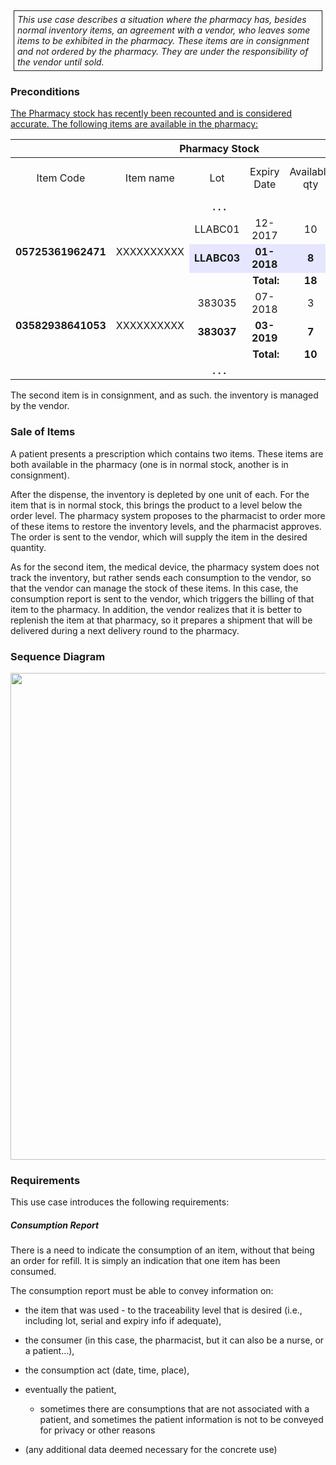 <style>
  .table-usecase {
    width: 100%;
  }

  .table-usecase > thead > tr > th,
  .table-usecase > tbody > tr > th,
  .table-usecase > tfoot > tr > th,
  .table-usecase > thead > tr > td,
  .table-usecase > tbody > tr > td,
  .table-usecase > tfoot > tr > td {
    text-align: center;
  }

  .table-usecase .cell-shaded {
    background-color: #e6e6ff;
  }
  
  .table-usecase .cell-fat-bottom {
    border-bottom-width: 3px;
    border-bottom-color: #cccccc;
  }
</style>

<div style="  border: 1px solid; padding: 5px; margin: 5px;">
<i>This use case describes a situation where the pharmacy has, besides
normal inventory items, an agreement with a vendor, who leaves some
items to be exhibited in the pharmacy. These items are in consignment
and not ordered by the pharmacy. They are under the responsibility of
the vendor until sold.</i>
</div>

### Preconditions

<u>The Pharmacy stock has recently been recounted and is considered
accurate. The following items are available in the pharmacy:</u>

<table class="table-bordered table-usecase">
  <thead>
    <tr>
      <th colspan="7">Pharmacy Stock</th>
    </tr>
  </thead>
  <tbody>
    <tr>
      <td>Item Code</td>
      <td>Item name</td>
      <td>Lot</td>
      <td>Expiry Date</td>
      <td>Available qty</td>
      <td>Reorder level</td>
      <td>Default order qty</td>
    </tr>
    <tr>
      <td colspan="7"><strong>. . .</strong></td>
    </tr>
    <tr>
      <td rowspan="3"><strong>05725361962471</strong></td>
      <td rowspan="3">XXXXXXXXXX</td>
      <td>LLABC01</td>
      <td>12-2017</td>
      <td>10</td>
      <td>&nbsp;</td>
      <td>&nbsp;</td>
    </tr>
    <tr>
      <td class="cell-shaded"><strong>LLABC03</strong></td>
      <td class="cell-shaded"><strong>01-2018</strong></td>
      <td class="cell-shaded" style="border-bottom-width: 3px;
    border-bottom-color: #cccccc;"><strong>8</strong></td>
      <td class="cell-shaded">&nbsp;</td>
      <td class="cell-shaded">&nbsp;</td>
    </tr>
    <tr>
      <td colspan="2" style="text-align:right;"><strong>Total:</strong></td>
      <td><strong>18</strong></td>
      <td>5</td>
      <td>10</td>
    </tr>
    <tr>
      <td rowspan="3"><strong>03582938641053</strong></td>
      <td rowspan="3">XXXXXXXXXX</td>
      <td>383035</td>
      <td>07-2018</td>
      <td>3</td>
      <td>&nbsp;</td>
      <td>&nbsp;</td>
    </tr>
    <tr>
      <td><strong>383037</strong></td>
      <td><strong>03-2019</strong></td>
      <td style="border-bottom-width: 3px;
    border-bottom-color: #cccccc;"><strong>7</strong></td>
      <td>&nbsp;</td>
      <td>&nbsp;</td>
    </tr>
    <tr>
      <td colspan="2" style="text-align:right;"><strong>Total:</strong></td>
      <td><strong>10</strong></td>
      <td>&nbsp;</td>
      <td>&nbsp;</td>
    </tr>
    <tr>
      <td colspan="7"><strong>. . .</strong></td>
    </tr>
  </tbody>
</table>

The second item is in consignment, and as such. the inventory is managed
by the vendor.

### Sale of Items

A patient presents a prescription which contains two items. These items
are both available in the pharmacy (one is in normal stock, another is
in consignment).

After the dispense, the inventory is depleted by one unit of each. For
the item that is in normal stock, this brings the product to a level
below the order level. The pharmacy system proposes to the pharmacist to
order more of these items to restore the inventory levels, and the
pharmacist approves. The order is sent to the vendor, which will supply
the item in the desired quantity.

As for the second item, the medical device, the pharmacy system does not
track the inventory, but rather sends each consumption to the vendor, so
that the vendor can manage the stock of these items. In this case, the
consumption report is sent to the vendor, which triggers the billing of
that item to the pharmacy. In addition, the vendor realizes that it is
better to replenish the item at that pharmacy, so it prepares a shipment
that will be delivered during a next delivery round to the pharmacy.

### Sequence Diagram

<div style="text-align:center">
<img src="image_UC4_SequenceDiagram.png" style="width:5.55851in;height:8.11688in"/>
</div>

### Requirements

This use case introduces the following requirements:

##### **Consumption Report**

There is a need to indicate the consumption of an item, without that
being an order for refill. It is simply an indication that one item has
been consumed.

The consumption report must be able to convey information on:

- the item that was used - to the traceability level that is desired (i.e., including lot, serial and expiry info if adequate),

- the consumer (in this case, the pharmacist, but it can also be a nurse, or a patient…),

- the consumption act (date, time, place),

- eventually the patient,

  - sometimes there are consumptions that are not associated with a patient, and sometimes the patient information is not to be conveyed for privacy or other reasons

- (any additional data deemed necessary for the concrete use)

